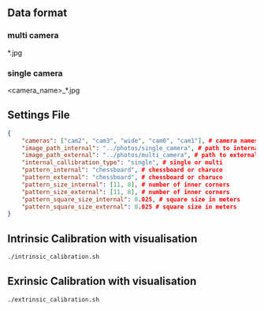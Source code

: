 ## Data format
### multi camera
*.jpg

### single camera
<camera_name>_*.jpg

## Settings File

```json
{
    "cameras": ["cam2", "cam3", "wide", "cam0", "cam1"], # camera names
    "image_path_internal": "../photos/single_camera", # path to internal images
    "image_path_external": "../photos/multi_camera", # path to external images
    "internal_callibration_type": "single", # single or multi
    "pattern_internal": "chessboard", # chessboard or charuco
    "pattern_external": "chessboard", # chessboard or charuco
    "pattern_size_internal": [11, 8], # number of inner corners
    "pattern_size_external": [11, 8], # number of inner corners
    "pattern_square_size_internal": 0.025, # square size in meters
    "pattern_square_size_external": 0.025 # square size in meters
}
```

## Intrinsic Calibration with visualisation

```bash
./intrinsic_calibration.sh
```
## Exrinsic Calibration with visualisation

```bash
./extrinsic_calibration.sh
```
